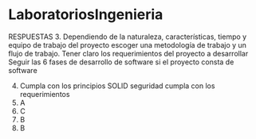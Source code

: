 # LaboratoriosIngenieria
RESPUESTAS
3. 
  Dependiendo de la naturaleza, características, tiempo y equipo de trabajo del proyecto escoger una metodología de trabajo y un flujo de trabajo.
  Tener claro los requerimientos del proyecto a desarrollar
  Seguir las 6 fases de desarrollo de software si el proyecto consta de software

4. Cumpla con los principios SOLID
seguridad
cumpla con los requerimientos
5.  A
6.  C
7.  B
8.  B
